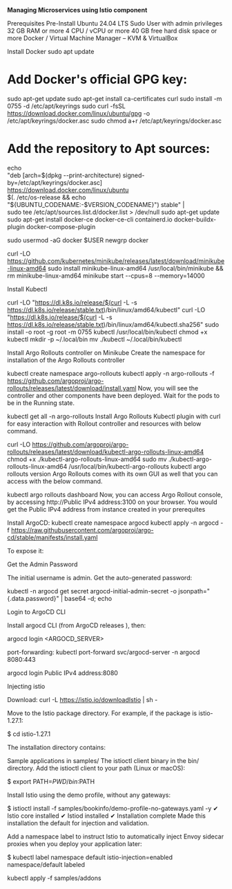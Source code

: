 **Managing Microservices using Istio component**

Prerequisites
Pre-Install Ubuntu 24.04 LTS Sudo User with admin privileges 32 GB RAM or more 4 CPU / vCPU or more 40 GB free 
hard disk space or more Docker / Virtual Machine Manager – KVM & VirtualBox

Install Docker
sudo apt update
# Add Docker's official GPG key:
sudo apt-get update
sudo apt-get install ca-certificates curl
sudo install -m 0755 -d /etc/apt/keyrings
sudo curl -fsSL https://download.docker.com/linux/ubuntu/gpg -o /etc/apt/keyrings/docker.asc
sudo chmod a+r /etc/apt/keyrings/docker.asc

# Add the repository to Apt sources:
echo \
"deb [arch=$(dpkg --print-architecture) signed-by=/etc/apt/keyrings/docker.asc] https://download.docker.com/linux/ubuntu \
$(. /etc/os-release && echo "${UBUNTU_CODENAME:-$VERSION_CODENAME}") stable" | \
sudo tee /etc/apt/sources.list.d/docker.list > /dev/null
sudo apt-get update
sudo apt-get install docker-ce docker-ce-cli containerd.io docker-buildx-plugin docker-compose-plugin

sudo usermod -aG docker $USER
newgrp docker

curl -LO https://github.com/kubernetes/minikube/releases/latest/download/minikube-linux-amd64
sudo install minikube-linux-amd64 /usr/local/bin/minikube && rm minikube-linux-amd64
minikube start --cpus=8 --memory=14000

Install Kubectl

curl -LO "https://dl.k8s.io/release/$(curl -L -s https://dl.k8s.io/release/stable.txt)/bin/linux/amd64/kubectl"
curl -LO "https://dl.k8s.io/release/$(curl -L -s https://dl.k8s.io/release/stable.txt)/bin/linux/amd64/kubectl.sha256"
sudo install -o root -g root -m 0755 kubectl /usr/local/bin/kubectl
chmod +x kubectl
mkdir -p ~/.local/bin
mv ./kubectl ~/.local/bin/kubectl

Install Argo Rollouts controller on Minikube
Create the namespace for installation of the Argo Rollouts controller

kubectl create namespace argo-rollouts
kubectl apply -n argo-rollouts -f https://github.com/argoproj/argo-rollouts/releases/latest/download/install.yaml
Now, you will see the controller and other components have been deployed. Wait for the pods to be in the Running state.

kubectl get all -n argo-rollouts
Install Argo Rollouts Kubectl plugin with curl for easy interaction with Rollout controller and resources with below command.

curl -LO https://github.com/argoproj/argo-rollouts/releases/latest/download/kubectl-argo-rollouts-linux-amd64
chmod +x ./kubectl-argo-rollouts-linux-amd64
sudo mv ./kubectl-argo-rollouts-linux-amd64 /usr/local/bin/kubectl-argo-rollouts
kubectl argo rollouts version
Argo Rollouts comes with its own GUI as well that you can access with the below command.

kubectl argo rollouts dashboard
Now, you can access Argo Rollout console, by accessing http://Public IPv4 address:3100 on your browser. You would get the Public IPv4 address from instance created in your prerequites 

Install ArgoCD:
kubectl create namespace argocd
kubectl apply -n argocd -f https://raw.githubusercontent.com/argoproj/argo-cd/stable/manifests/install.yaml

To expose it:



Get the Admin Password

The initial username is admin. Get the auto-generated password:

kubectl -n argocd get secret argocd-initial-admin-secret -o jsonpath="{.data.password}" | base64 -d; echo

Login to ArgoCD CLI

Install argocd CLI (from ArgoCD releases ), then:

argocd login <ARGOCD_SERVER>

port-forwarding:
kubectl port-forward svc/argocd-server -n argocd 8080:443

argocd login Public IPv4 address:8080

Injecting istio

Download:
curl -L https://istio.io/downloadIstio | sh -

Move to the Istio package directory. For example, if the package is istio-1.27.1:

$ cd istio-1.27.1

The installation directory contains:

Sample applications in samples/
The istioctl client binary in the bin/ directory.
Add the istioctl client to your path (Linux or macOS):

$ export PATH=$PWD/bin:$PATH

Install Istio using the demo profile, without any gateways:

$ istioctl install -f samples/bookinfo/demo-profile-no-gateways.yaml -y
✔ Istio core installed
✔ Istiod installed
✔ Installation complete
Made this installation the default for injection and validation.

Add a namespace label to instruct Istio to automatically inject Envoy sidecar proxies when you deploy your application later:

$ kubectl label namespace default istio-injection=enabled
namespace/default labeled


kubectl apply -f samples/addons
